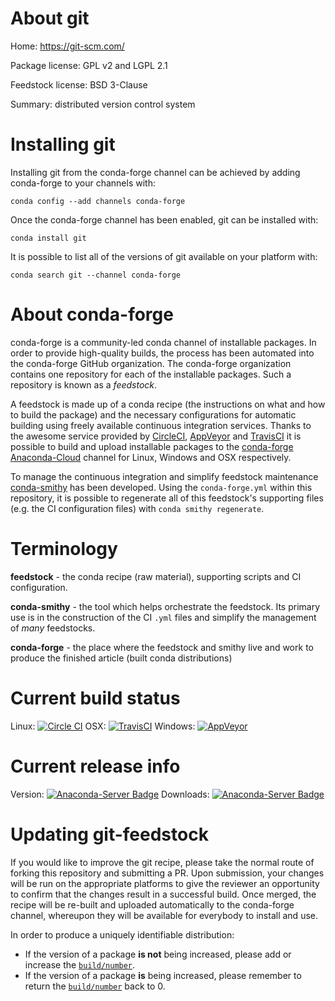 About git
=========

Home: https://git-scm.com/

Package license: GPL v2 and LGPL 2.1

Feedstock license: BSD 3-Clause

Summary: distributed version control system



Installing git
==============

Installing git from the conda-forge channel can be achieved by adding conda-forge to your channels with:

```
conda config --add channels conda-forge
```

Once the conda-forge channel has been enabled, git can be installed with:

```
conda install git
```

It is possible to list all of the versions of git available on your platform with:

```
conda search git --channel conda-forge
```


About conda-forge
=================

conda-forge is a community-led conda channel of installable packages.
In order to provide high-quality builds, the process has been automated into the
conda-forge GitHub organization. The conda-forge organization contains one repository 
for each of the installable packages. Such a repository is known as a *feedstock*.

A feedstock is made up of a conda recipe (the instructions on what and how to build
the package) and the necessary configurations for automatic building using freely
available continuous integration services. Thanks to the awesome service provided by
[CircleCI](https://circleci.com/), [AppVeyor](http://www.appveyor.com/)
and [TravisCI](https://travis-ci.org/) it is possible to build and upload installable
packages to the [conda-forge](https://anaconda.org/conda-forge)
[Anaconda-Cloud](http://docs.anaconda.org/) channel for Linux, Windows and OSX respectively.

To manage the continuous integration and simplify feedstock maintenance
[conda-smithy](http://github.com/conda-forge/conda-smithy) has been developed.
Using the ``conda-forge.yml`` within this repository, it is possible to regenerate all of
this feedstock's supporting files (e.g. the CI configuration files) with ``conda smithy regenerate``.


Terminology
===========

**feedstock** - the conda recipe (raw material), supporting scripts and CI configuration.

**conda-smithy** - the tool which helps orchestrate the feedstock.
                   Its primary use is in the construction of the CI ``.yml`` files
                   and simplify the management of *many* feedstocks.

**conda-forge** - the place where the feedstock and smithy live and work to
                  produce the finished article (built conda distributions)

Current build status
====================
Linux: [![Circle CI](https://circleci.com/gh/conda-forge/git-feedstock.svg?style=svg)](https://circleci.com/gh/conda-forge/git-feedstock)
OSX: [![TravisCI](https://travis-ci.org/conda-forge/git-feedstock.svg?branch=master)](https://travis-ci.org/conda-forge/git-feedstock) 
Windows: [![AppVeyor](https://ci.appveyor.com/api/projects/status/github/conda-forge/git-feedstock?svg=True)](https://ci.appveyor.com/project/conda-forge/git-feedstock/branch/master)

Current release info
====================
Version: [![Anaconda-Server Badge](https://anaconda.org/conda-forge/git/badges/version.svg)](https://anaconda.org/conda-forge/git)
Downloads: [![Anaconda-Server Badge](https://anaconda.org/conda-forge/git/badges/downloads.svg)](https://anaconda.org/conda-forge/git)


Updating git-feedstock
======================

If you would like to improve the git recipe, please take the normal
route of forking this repository and submitting a PR. Upon submission, your changes will
be run on the appropriate platforms to give the reviewer an opportunity to confirm that the
changes result in a successful build. Once merged, the recipe will be re-built and uploaded
automatically to the conda-forge channel, whereupon they will be available for everybody to
install and use.

In order to produce a uniquely identifiable distribution:
 * If the version of a package **is not** being increased, please add or increase
   the [``build/number``](http://conda.pydata.org/docs/building/meta-yaml.html#build-number-and-string). 
 * If the version of a package **is** being increased, please remember to return
   the [``build/number``](http://conda.pydata.org/docs/building/meta-yaml.html#build-number-and-string)
   back to 0.
